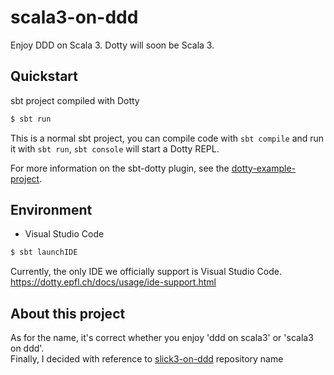 # scala3-on-ddd
Enjoy DDD on Scala 3. Dotty will soon be Scala 3.

## Quickstart
sbt project compiled with Dotty

```zsh
$ sbt run
```

This is a normal sbt project, you can compile code with `sbt compile` and run it
with `sbt run`, `sbt console` will start a Dotty REPL.

For more information on the sbt-dotty plugin, see the
[dotty-example-project](https://github.com/lampepfl/dotty-example-project/blob/master/README.md).

## Environment
- Visual Studio Code  
```zsh
$ sbt launchIDE
```

Currently, the only IDE we officially support is Visual Studio Code.
<https://dotty.epfl.ch/docs/usage/ide-support.html>

## About this project
As for the name, it's correct whether you enjoy 'ddd on scala3' or 'scala3 on ddd'.  
Finally, I decided with reference to [slick3-on-ddd](https://github.com/ma2k8/slick3-on-ddd) repository name

